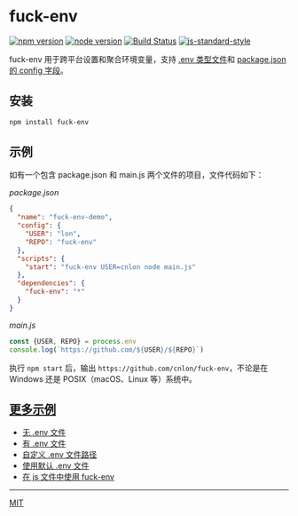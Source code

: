 # fuck-env

[![npm version](https://img.shields.io/npm/v/fuck-env.svg)](https://www.npmjs.com/package/fuck-env)
[![node version](https://img.shields.io/node/v/fuck-env.svg)](https://www.npmjs.com/package/fuck-env)
[![Build Status](https://travis-ci.org/cnlon/fuck-env.svg?branch=master)](https://travis-ci.org/cnlon/fuck-env)
[![js-standard-style](https://img.shields.io/badge/code%20style-standard-brightgreen.svg)](http://standardjs.com)

fuck-env 用于跨平台设置和聚合环境变量，支持 [.env 类型文件](https://github.com/motdotla/dotenv)和 [package.json 的 config 字段](https://docs.npmjs.com/files/package.json#config)。

## 安装

```bash
npm install fuck-env
```

## 示例

如有一个包含 package.json 和 main.js 两个文件的项目，文件代码如下：

*package.json*

```json
{
  "name": "fuck-env-demo",
  "config": {
    "USER": "lon",
    "REPO": "fuck-env"
  },
  "scripts": {
    "start": "fuck-env USER=cnlon node main.js"
  },
  "dependencies": {
    "fuck-env": "*"
  }
}

```

*main.js*

```javascript
const {USER, REPO} = process.env
console.log(`https://github.com/${USER}/${REPO}`)
```

执行 `npm start` 后，输出 `https://github.com/cnlon/fuck-env`，不论是在 Windows 还是 POSIX（macOS、Linux 等）系统中。

## [更多示例](https://github.com/cnlon/fuck-env/tree/master/examples/)

- [无 .env 文件](https://github.com/cnlon/fuck-env/tree/master/examples/demo1-without-env-file)
- [有 .env 文件](https://github.com/cnlon/fuck-env/tree/master/examples/demo2-with-env-file)
- [自定义 .env 文件路径](https://github.com/cnlon/fuck-env/tree/master/examples/demo3-with-custom-env-file)
- [使用默认 .env 文件](https://github.com/cnlon/fuck-env/tree/master/examples/demo4-with-default-env-file)
- [在 js 文件中使用 fuck-env](https://github.com/cnlon/fuck-env/tree/master/examples/demo5-require-in-js)

---

[MIT](https://github.com/cnlon/fuck-env/tree/master/LICENSE)
